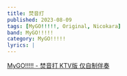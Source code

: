 ```yaml
---
title: 焚音打
published: 2023-08-09
tags: [MyGO!!!!!, Original, Nicokara]
band: MyGO!!!!!
category: MyGO!!!!!
lyrics: |
---
```



<summary>
    <a href="https://www.bilibili.com/video/BV1MmZ6YjEkz/">
        MyGO!!!!! - 焚音打 KTV版 仅自制伴奏
    </a>
</summary>

